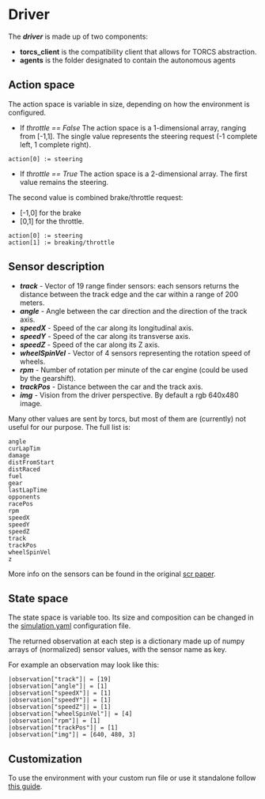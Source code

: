 # Driver

The **_driver_** is made up of two components:
* **torcs_client** is the compatibility client that allows for TORCS abstraction.
* **agents** is the folder designated to contain the autonomous agents

## Action space
The action space is variable in size, depending on how the environment is configured.

- If _throttle == False_
 The action space is a 1-dimensional array, ranging from [-1,1]. The single value represents the steering request (-1 complete left, 1 complete right).
 ```
 action[0] := steering
 ```

- If _throttle == True_
 The action space is a 2-dimensional array. The first value remains the steering.

 The second value is combined brake/throttle request:
 + [-1,0] for the brake
 + [0,1] for the throttle.
 ```
 action[0] := steering
 action[1] := breaking/throttle
 ```

## Sensor description
- **_track_** - Vector of 19 range finder sensors: each sensors returns the distance between the track edge and the car within a range of 200 meters.
- **_angle_** - Angle between the car direction and the direction of the track axis.
- **_speedX_** - Speed of the car along its longitudinal axis.
- **_speedY_** - Speed of the car along its transverse axis.
- **_speedZ_** - Speed of the car along its Z axis.
- **_wheelSpinVel_** - Vector of 4 sensors representing the rotation speed of wheels.
- **_rpm_** - Number of rotation per minute of the car engine (could be used by the gearshift).
- **_trackPos_** - Distance between the car and the track axis.
- **_img_** - Vision from the driver perspective. By default a rgb 640x480 image.

Many other values are sent by torcs, but most of them are (currently) not useful for our purpose. The full list is:
```
angle
curLapTim
damage
distFromStart
distRaced
fuel
gear
lastLapTime
opponents
racePos
rpm
speedX
speedY
speedZ
track
trackPos
wheelSpinVel
z
```

More info on the sensors can be found in the original [scr paper](https://arxiv.org/pdf/1304.1672.pdf).

## State space
The state space is variable too. Its size and composition can be changed in the [simulation.yaml](config/simulation.yaml) configuration file.

The returned observation at each step is a dictionary made up of numpy arrays of (normalized) sensor values, with the sensor name as key.

For example an observation may look like this:
```
|observation["track"]| = [19]
|observation["angle"]| = [1]
|observation["speedX"]| = [1]
|observation["speedY"]| = [1]
|observation["speedZ"]| = [1]
|observation["wheelSpinVel"]| = [4]
|observation["rpm"]| = [1]
|observation["trackPos"]| = [1]
|observation["img"]| = [640, 480, 3]
```

## Customization
To use the environment with your custom run file or use it standalone follow [this guide](https://github.com/gerkone/pyTORCS-docker/tree/master/driver/torcs_client).

